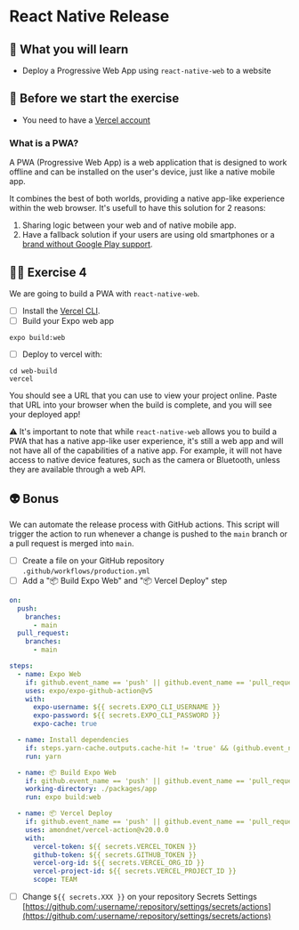 # React Native Release

## 📡 What you will learn

- Deploy a Progressive Web App using `react-native-web` to a website

## 👾 Before we start the exercise

- You need to have a [Vercel account](https://vercel.com/)

### What is a PWA?

A PWA (Progressive Web App) is a web application that is designed to work offline and can be installed on the user's device, just like a native mobile app.

It combines the best of both worlds, providing a native app-like experience within the web browser. It's usefull to have this solution for 2 reasons:

1. Sharing logic between your web and of native mobile app.
2. Have a fallback solution if your users are using old smartphones or a [brand without Google Play support](https://www.bbc.com/news/technology-49754376).

## 👨‍🚀 Exercise 4

We are going to build a PWA with `react-native-web`.

- [ ] Install the [Vercel CLI](https://vercel.com/download).
- [ ] Build your Expo web app

```console
expo build:web
```

- [ ] Deploy to vercel with:

```console
cd web-build
vercel
```

You should see a URL that you can use to view your project online. Paste that URL into your browser when the build is complete, and you will see your deployed app!

⚠️ It's important to note that while `react-native-web` allows you to build a PWA that has a native app-like user experience, it's still a web app and will not have all of the capabilities of a native app. For example, it will not have access to native device features, such as the camera or Bluetooth, unless they are available through a web API.

## 👽 Bonus

We can automate the release process with GitHub actions. This script will trigger the action to run whenever a change is pushed to the `main` branch or a pull request is merged into `main`.

- [ ] Create a file on your GitHub repository `.github/workflows/production.yml`
- [ ] Add a "📦 Build Expo Web" and "📦 Vercel Deploy" step

```yml
on:
  push:
    branches:
      - main
  pull_request:
    branches:
      - main

steps:
  - name: Expo Web
    if: github.event_name == 'push' || github.event_name == 'pull_request'
    uses: expo/expo-github-action@v5
    with:
      expo-username: ${{ secrets.EXPO_CLI_USERNAME }}
      expo-password: ${{ secrets.EXPO_CLI_PASSWORD }}
      expo-cache: true

  - name: Install dependencies
    if: steps.yarn-cache.outputs.cache-hit != 'true' && (github.event_name == 'push' || github.event_name == 'pull_request')
    run: yarn

  - name: 📦 Build Expo Web
    if: github.event_name == 'push' || github.event_name == 'pull_request'
    working-directory: ./packages/app
    run: expo build:web

  - name: 📦 Vercel Deploy
    if: github.event_name == 'push' || github.event_name == 'pull_request'
    uses: amondnet/vercel-action@v20.0.0
    with:
      vercel-token: ${{ secrets.VERCEL_TOKEN }}
      github-token: ${{ secrets.GITHUB_TOKEN }}
      vercel-org-id: ${{ secrets.VERCEL_ORG_ID }}
      vercel-project-id: ${{ secrets.VERCEL_PROJECT_ID }}
      scope: TEAM

```

- [ ] Change `${{ secrets.XXX }}` on your repository Secrets Settings [https://github.com/:username/:repository/settings/secrets/actions](https://github.com/:username/:repository/settings/secrets/actions)
